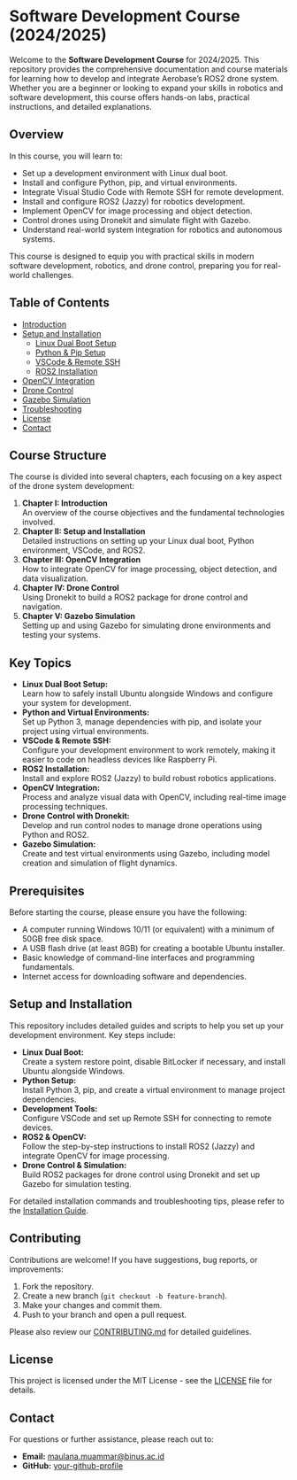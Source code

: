 # Software Development Course (2024/2025)

Welcome to the **Software Development Course** for 2024/2025. This repository provides the comprehensive documentation and course materials for learning how to develop and integrate Aerobase’s ROS2 drone system. Whether you are a beginner or looking to expand your skills in robotics and software development, this course offers hands-on labs, practical instructions, and detailed explanations.

## Overview

In this course, you will learn to:
- Set up a development environment with Linux dual boot.
- Install and configure Python, pip, and virtual environments.
- Integrate Visual Studio Code with Remote SSH for remote development.
- Install and configure ROS2 (Jazzy) for robotics development.
- Implement OpenCV for image processing and object detection.
- Control drones using Dronekit and simulate flight with Gazebo.
- Understand real-world system integration for robotics and autonomous systems.

This course is designed to equip you with practical skills in modern software development, robotics, and drone control, preparing you for real-world challenges.

## Table of Contents

- [Introduction](#introduction)
- [Setup and Installation](#setup-and-installation)
  - [Linux Dual Boot Setup](#linux-dual-boot-setup)
  - [Python & Pip Setup](#python--pip-setup)
  - [VSCode & Remote SSH](#vscode--remote-ssh)
  - [ROS2 Installation](#ros2-installation)
- [OpenCV Integration](#opencv-integration)
- [Drone Control](#drone-control)
- [Gazebo Simulation](#gazebo-simulation)
- [Troubleshooting](#troubleshooting)
- [License](#license)
- [Contact](#contact)

## Course Structure

The course is divided into several chapters, each focusing on a key aspect of the drone system development:
1. **Chapter I: Introduction**  
   An overview of the course objectives and the fundamental technologies involved.
2. **Chapter II: Setup and Installation**  
   Detailed instructions on setting up your Linux dual boot, Python environment, VSCode, and ROS2.
3. **Chapter III: OpenCV Integration**  
   How to integrate OpenCV for image processing, object detection, and data visualization.
4. **Chapter IV: Drone Control**  
   Using Dronekit to build a ROS2 package for drone control and navigation.
5. **Chapter V: Gazebo Simulation**  
   Setting up and using Gazebo for simulating drone environments and testing your systems.

## Key Topics

- **Linux Dual Boot Setup:**  
  Learn how to safely install Ubuntu alongside Windows and configure your system for development.
- **Python and Virtual Environments:**  
  Set up Python 3, manage dependencies with pip, and isolate your project using virtual environments.
- **VSCode & Remote SSH:**  
  Configure your development environment to work remotely, making it easier to code on headless devices like Raspberry Pi.
- **ROS2 Installation:**  
  Install and explore ROS2 (Jazzy) to build robust robotics applications.
- **OpenCV Integration:**  
  Process and analyze visual data with OpenCV, including real-time image processing techniques.
- **Drone Control with Dronekit:**  
  Develop and run control nodes to manage drone operations using Python and ROS2.
- **Gazebo Simulation:**  
  Create and test virtual environments using Gazebo, including model creation and simulation of flight dynamics.

## Prerequisites

Before starting the course, please ensure you have the following:
- A computer running Windows 10/11 (or equivalent) with a minimum of 50GB free disk space.
- A USB flash drive (at least 8GB) for creating a bootable Ubuntu installer.
- Basic knowledge of command-line interfaces and programming fundamentals.
- Internet access for downloading software and dependencies.

## Setup and Installation

This repository includes detailed guides and scripts to help you set up your development environment. Key steps include:
- **Linux Dual Boot:**  
  Create a system restore point, disable BitLocker if necessary, and install Ubuntu alongside Windows.
- **Python Setup:**  
  Install Python 3, pip, and create a virtual environment to manage project dependencies.
- **Development Tools:**  
  Configure VSCode and set up Remote SSH for connecting to remote devices.
- **ROS2 & OpenCV:**  
  Follow the step-by-step instructions to install ROS2 (Jazzy) and integrate OpenCV for image processing.
- **Drone Control & Simulation:**  
  Build ROS2 packages for drone control using Dronekit and set up Gazebo for simulation testing.

For detailed installation commands and troubleshooting tips, please refer to the [Installation Guide](installation.md).

## Contributing

Contributions are welcome! If you have suggestions, bug reports, or improvements:
1. Fork the repository.
2. Create a new branch (`git checkout -b feature-branch`).
3. Make your changes and commit them.
4. Push to your branch and open a pull request.

Please also review our [CONTRIBUTING.md](CONTRIBUTING.md) for detailed guidelines.

## License

This project is licensed under the MIT License - see the [LICENSE](LICENSE) file for details.

## Contact

For questions or further assistance, please reach out to:
- **Email:** maulana.muammar@binus.ac.id
- **GitHub:** [your-github-profile](https://github.com/futprodev)
